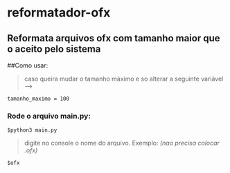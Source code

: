 # reformatador-ofx
<h2> Reformata arquivos ofx com tamanho maior que o aceito pelo sistema </h2> 

##Como usar:
> caso queira mudar o tamanho máximo e so alterar a seguinte variável -->
```
tamanho_maximo = 100

```
### Rode o arquivo main.py:
```
$python3 main.py
```
> digite no console o nome do arquivo. Exemplo:
*(nao precisa colocar .ofx)*
```
$ofx
```

